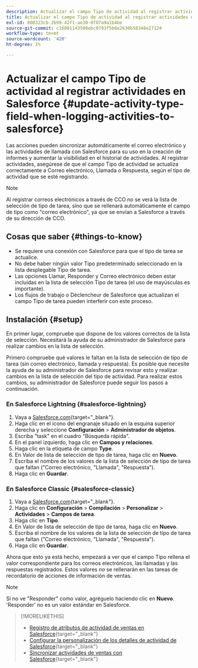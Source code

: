 ```yaml
---
description: Actualizar el campo Tipo de actividad al registrar actividades en Salesforce - Documentos de Marketo - Documentación del producto
title: Actualizar el campo Tipo de actividad al registrar actividades en Salesforce
exl-id: 800323cb-2b99-42f1-ae30-0f87a9a1b4be
source-git-commit: c16081143588ebc0793f5b6e2630b58348e27124
workflow-type: tm+mt
source-wordcount: '420'
ht-degree: 1%

---
```


# Actualizar el campo Tipo de actividad al registrar actividades en Salesforce {#update-activity-type-field-when-logging-activities-to-salesforce}

Las acciones pueden sincronizar automáticamente el correo electrónico y las actividades de llamada con Salesforce para su uso en la creación de informes y aumentar la visibilidad en el historial de actividades. Al registrar actividades, asegúrese de que el campo Tipo de actividad se actualiza correctamente a Correo electrónico, Llamada o Respuesta, según el tipo de actividad que se esté registrando.

>[!NOTE]
>
>Al registrar correos electrónicos a través de CCO no se verá la lista de selección de tipo de tarea, sino que se rellenará automáticamente el campo de tipo como &quot;correo electrónico&quot;, ya que se envían a Salesforce a través de su dirección de CCO.

## Cosas que saber {#things-to-know}

* Se requiere una conexión con Salesforce para que el tipo de tarea se actualice.
* No debe haber ningún valor Tipo predeterminado seleccionado en la lista desplegable Tipo de tarea.
* Las opciones Llamar, Responder y Correo electrónico deben estar incluidas en la lista de selección Tipo de tarea (el uso de mayúsculas es importante).
* Los flujos de trabajo o Déclencheur de Salesforce que actualizan el campo Tipo de tarea pueden interferir con este proceso.

## Instalación {#setup}

En primer lugar, compruebe que dispone de los valores correctos de la lista de selección. Necesitará la ayuda de su administrador de Salesforce para realizar cambios en la lista de selección.

Primero compruebe qué valores le faltan en la lista de selección de tipo de tarea (sin correo electrónico, llamada y respuesta). Es posible que necesite la ayuda de su administrador de Salesforce para revisar esto y realizar cambios en la lista de selección del tipo de actividad. Para realizar estos cambios, su administrador de Salesforce puede seguir los pasos a continuación.

### En Salesforce Lightning {#salesforce-lightning}

1. Vaya a [Salesforce.com](https://salesforce.com){target="_blank"}.
1. Haga clic en el icono del engranaje situado en la esquina superior derecha y seleccione **Configuración** > **Administrador de objetos**.
1. Escriba &quot;task&quot; en el cuadro &quot;Búsqueda rápida&quot;.
1. En el panel izquierdo, haga clic en **Campos y relaciones**.
1. Haga clic en la etiqueta de campo **Type**.
1. En Valor de lista de selección de tipo de tarea, haga clic en **Nuevo**.
1. Escriba el nombre de los valores de la lista de selección de tipo de tarea que faltan (&quot;Correo electrónico, &quot;Llamada&quot;, &quot;Respuesta&quot;).
1. Haga clic en **Guardar**.

### En Salesforce Classic {#salesforce-classic}

1. Vaya a [Salesforce.com](https://salesforce.com){target="_blank"}.
1. Haga clic en **Configuración** > **Compilación** > **Personalizar** > **Actividades** > **Campos de tarea**.
1. Haga clic en **Tipo**.
1. En Valor de lista de selección de tipo de tarea, haga clic en **Nuevo**.
1. Escriba el nombre de los valores de la lista de selección de tipo de tarea que faltan (&quot;Correo electrónico, &quot;Llamada&quot;, &quot;Respuesta&quot;).
1. Haga clic en **Guardar**.

Ahora que esto ya está hecho, empezará a ver que el campo Tipo rellena el valor correspondiente para los correos electrónicos, las llamadas y las respuestas registrados. Estos valores _no_ se rellenarán en las tareas de recordatorio de acciones de información de ventas.

>[!NOTE]
>
>Si no ve &quot;Responder&quot; como valor, agréguelo haciendo clic en **Nuevo**. &#39;Responder&#39; no es un valor estándar en Salesforce.

>[!MORELIKETHIS]
>
>* [Registro de atributos de actividad de ventas en Salesforce](/help/marketo/product-docs/marketo-sales-insight/actions/crm/salesforce-package-configuration/logging-sales-activity-attributes-to-salesforce.md){target="_blank"}
>* [Configurar la personalización de los detalles de actividad de Salesforce](/help/marketo/product-docs/marketo-sales-insight/actions/crm/salesforce-integration/configure-salesforce-activity-detail-customization.md){target="_blank"}
>* [Sincronizar actividades de ventas con Salesforce](/help/marketo/product-docs/marketo-sales-insight/actions/crm/salesforce-integration/sync-sales-activities-to-salesforce.md){target="_blank"}
